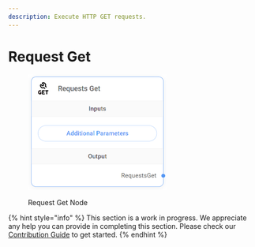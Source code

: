 ```yaml
---
description: Execute HTTP GET requests.
---
```


# Request Get

<figure><img src="../../../.gitbook/assets/up-009.png" alt="" width="280"><figcaption><p>Request Get Node</p></figcaption></figure>

{% hint style="info" %}
This section is a work in progress. We appreciate any help you can provide in completing this section. Please check our [Contribution Guide](../../../CONTRIBUTING.md) to get started.
{% endhint %}

